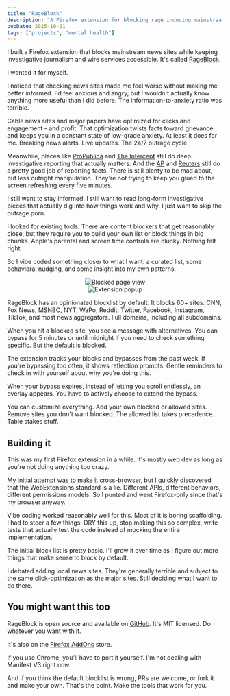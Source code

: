 ```yaml
---
title: "RageBlock"
description: "A Firefox extension for blocking rage inducing mainstream media"
pubDate: 2025-10-21
tags: ["projects", "mental health"]
---
```


I built a Firefox extension that blocks mainstream news sites while keeping investigative journalism and wire services accessible. It's called [RageBlock](https://github.com/chrisdodds/rageblock).

I wanted it for myself.

I noticed that checking news sites made me feel worse without making me better informed. I'd feel anxious and angry, but I wouldn't actually know anything more useful than I did before. The information-to-anxiety ratio was terrible.

Cable news sites and major papers have optimized for clicks and engagement - and profit. That optimization twists facts toward grievance and keeps you in a constant state of low-grade anxiety. At least it does for me. Breaking news alerts. Live updates. The 24/7 outrage cycle.

Meanwhile, places like [ProPublica](https://www.propublica.org/) and [The Intercept](https://theintercept.com/) still do deep investigative reporting that actually matters. And the [AP](https://apnews.com/) and [Reuters](https://www.reuters.com/) still do a pretty good job of reporting facts. There is still plenty to be mad about, but less outright manipulation. They're not trying to keep you glued to the screen refreshing every five minutes.

I still want to stay informed. I still want to read long-form investigative pieces that actually dig into how things work and why. I just want to skip the outrage porn.

I looked for existing tools. There are content blockers that get reasonably close, but they require you to build your own list or block things in big chunks. Apple's parental and screen time controls are clunky. Nothing felt right.

So I vibe coded something closer to what I want: a curated list, some behavioral nudging, and some insight into my own patterns.

<div style="text-align: center;">
  <img src="/images/rageblock/blocked.png" alt="Blocked page view" style="max-width: 100%; height: auto;" />
</div>

<div style="text-align: center;">
  <img src="/images/rageblock/popup.png" alt="Extension popup" style="max-width: 100%; height: auto;" />
</div>

RageBlock has an opinionated blocklist by default. It blocks 60+ sites: CNN, Fox News, MSNBC, NYT, WaPo, Reddit, Twitter, Facebook, Instagram, TikTok, and most news aggregators. Full domains, including all subdomains.

When you hit a blocked site, you see a message with alternatives. You can bypass for 5 minutes or until midnight if you need to check something specific. But the default is blocked.

The extension tracks your blocks and bypasses from the past week. If you're bypassing too often, it shows reflection prompts. Gentle reminders to check in with yourself about why you're doing this.

When your bypass expires, instead of letting you scroll endlessly, an overlay appears. You have to actively choose to extend the bypass.

You can customize everything. Add your own blocked or allowed sites. Remove sites you don't want blocked. The allowed list takes precedence. Table stakes stuff.

## Building it

This was my first Firefox extension in a while. It's mostly web dev as long as you're not doing anything too crazy.

My initial attempt was to make it cross-browser, but I quickly discovered that the WebExtensions standard is a lie. Different APIs, different behaviors, different permissions models. So I punted and went Firefox-only since that's my browser anyway.

Vibe coding worked reasonably well for this. Most of it is boring scaffolding. I had to steer a few things: DRY this up, stop making this so complex, write tests that actually test the code instead of mocking the entire implementation.

The initial block list is pretty basic. I'll grow it over time as I figure out more things that make sense to block by default.

I debated adding local news sites. They're generally terrible and subject to the same click-optimization as the major sites. Still deciding what I want to do there.

## You might want this too

RageBlock is open source and available on [GitHub](https://github.com/chrisdodds/rageblock). It's MIT licensed. Do whatever you want with it.

It's also on the [Firefox AddOns](https://addons.mozilla.org/en-US/firefox/addon/rageblock/) store.

If you use Chrome, you'll have to port it yourself. I'm not dealing with Manifest V3 right now.

And if you think the default blocklist is wrong, PRs are welcome, or fork it and make your own. That's the point. Make the tools that work for you.

